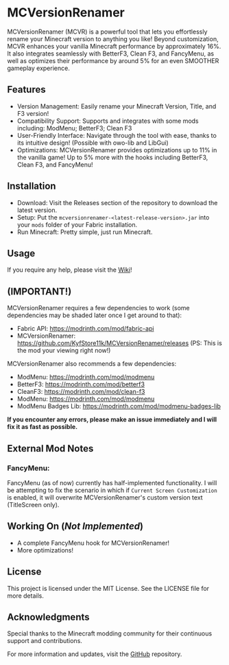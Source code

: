 # MCVersionRenamer
MCVersionRenamer (MCVR) is a powerful tool that lets you effortlessly rename your Minecraft version to anything you like! Beyond customization, MCVR enhances your vanilla Minecraft performance by approximately 16%. It also integrates seamlessly with BetterF3, Clean F3, and FancyMenu, as well as optimizes their performance by around 5% for an even SMOOTHER gameplay experience.

## Features
- Version Management: Easily rename your Minecraft Version, Title, and F3 version!
- Compatibility Support: Supports and integrates with some mods including: ModMenu; BetterF3; Clean F3
- User-Friendly Interface: Navigate through the tool with ease, thanks to its intuitive design! (Possible with owo-lib and LibGui)
- Optimizations: MCVersionRenamer provides optimizations up to 11% in the vanilla game! Up to 5% more with the hooks including BetterF3, Clean F3, and FancyMenu!
## Installation
- Download: Visit the Releases section of the repository to download the latest version.
- Setup: Put the `mcversionrenamer-<latest-release-version>.jar` into your `mods` folder of your Fabric installation.
- Run Minecraft: Pretty simple, just run Minecraft.

## Usage
If you require any help, please visit the [Wiki](https://github.com/KyfStore11k/MCVersionRenamer/wiki)!

## (IMPORTANT!)
MCVersionRenamer requires a few dependencies to work (some dependencies may be shaded later once I get around to that):
- Fabric API: https://modrinth.com/mod/fabric-api
- MCVersionRenamer: https://github.com/KyfStore11k/MCVersionRenamer/releases (PS: This is the mod your viewing right now!)

MCVersionRenamer also recommends a few dependencies:
- ModMenu: https://modrinth.com/mod/modmenu
- BetterF3: https://modrinth.com/mod/betterf3
- CleanF3: https://modrinth.com/mod/clean-f3
- ModMenu: https://modrinth.com/mod/modmenu
- ModMenu Badges Lib: https://modrinth.com/mod/modmenu-badges-lib

**If you encounter any errors, please make an issue immediately and I will fix it as fast as possible.**

## External Mod Notes

### FancyMenu:

FancyMenu (as of now) currently has half-implemented functionality.
I will be attempting to fix the scenario in which if `Current Screen Customization` is enabled,
it will overwrite MCVersionRenamer's custom version text
(TitleScreen only).

## Working On (*Not Implemented*)
- A complete FancyMenu hook for MCVersionRenamer!
- More optimizations!

## License
This project is licensed under the MIT License. See the LICENSE file for more details.

## Acknowledgments
Special thanks to the Minecraft modding community for their continuous support and contributions.

For more information and updates, visit the [GitHub](https://github.com/KyfStore11k/MCVersionRenamer) repository.
